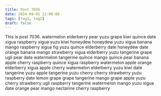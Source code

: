 ```yaml
---
title: Post 7036
date: 2024-09-01 12:00:00
tags: [tag1, tag2]
draft: false
---
```

This is post 7036.
watermelon
elderberry
pear
yuzu
grape
kiwi
quince
date
xigua
raspberry
xigua
yuzu
kiwi
honeydew
honeydew
yuzu
xigua
banana
mango
raspberry
xigua
fig
yuzu
quince
elderberry
date
honeydew
date
orange
banana
mango
strawberry
xigua
elderberry
yuzu
tangerine
grape
ugli
pear
date
watermelon
tangerine
quince
mango
quince
pear
banana
apple
cherry
raspberry
quince
xigua
raspberry
watermelon
apple
orange
elderberry
xigua
apple
cherry
watermelon
elderberry
yuzu
kiwi
date
tangerine
yuzu
apple
tangerine
yuzu
cherry
cherry
strawberry
yuzu
raspberry
date
lemon
grape
grape
tangerine
mango
grape
apple
yuzu
cherry
strawberry
ugli
raspberry
tangerine
watermelon
mango
yuzu
xigua
date
orange
pear
mango
nectarine
cherry
raspberry
